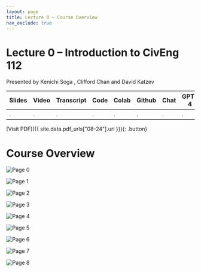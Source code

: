 ```yaml
---
layout: page
title: Lecture 0 – Course Overview
nav_exclude: true
---
```


# Lecture 0 – Introduction to CivEng 112

Presented by Kenichi Soga , Clifford Chan and David Katzev

| Slides | Video | Transcript | Code | Colab | Github | Chat | GPT-4 | LLaMA | Galactica |
| ------ | ----- | ---------- | ---- | ----- | ------ | ---- | ----- | ----- | --------- |
| .      | .     | .          | .    | .     | .      | .    | .     | .     | .          |


[Visit PDF]({{ site.data.pdf_urls["08-24"].url }}){: .button}


# Course Overview
![Page 0]( /CivEng112/assets/slides/08-24-0/08-24_Lecture_1.pdf-page0.png)

![Page 1]( /CivEng112/assets/slides/08-24-0/08-24_Lecture_1.pdf-page1.png )

![Page 2]( /CivEng112/assets/slides/08-24-0/08-24_Lecture_1.pdf-page2.png )

![Page 3]( /CivEng112/assets/slides/08-24-0/08-24_Lecture_1.pdf-page3.png )

![Page 4]( /CivEng112/assets/slides/08-24-0/08-24_Lecture_1.pdf-page4.png )

![Page 5]( /CivEng112/assets/slides/08-24-0/08-24_Lecture_1.pdf-page5.png )

![Page 6]( /CivEng112/assets/slides/08-24-0/08-24_Lecture_1.pdf-page6.png )

![Page 7]( /CivEng112/assets/slides/08-24-0/08-24_Lecture_1.pdf-page7.png )

![Page 8]( /CivEng112/assets/slides/08-24-0/08-24_Lecture_1.pdf-page8.png )